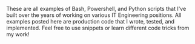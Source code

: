 These are all examples of Bash, Powershell, and Python scripts that I've built over the years of working on various IT Engineering positions. All examples posted here are production code that I wrote, tested, and implemented. 
Feel free to use snippets or learn different code tricks from my work! 
